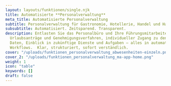 ```yaml
---
layout: layouts/funktionen/single.njk
title: Automatisierte **Personalverwaltung**
meta_title: Automatisierte Personalverwaltung
subtitle: Personalverwaltung für Gastronomie, Hotellerie, Handel und Handwerk.
subsubtitle: Automatisiert. Zeitsparend. Transparent.
description: Entlasten Sie das Personalbüro und Ihre Führungsmitarbeiter.
  Urlaubsanträge und Genehmigungsverfahren, individueller Zugang zu den eigenen
  Daten, Einblick in zukünftige Dienste und Aufgaben – alles in automatisierten
  Workflows.  Klar, strukturiert, sofort verständlich.
cover: "/uploads/funktionen_personalverwaltung_abwesenheiten-einzeln.png"
cover_2: "/uploads/funktionen_personalverwaltung_ma-app-home.png"
weight: 1
icon: "table"
keywords: []
draft: false
---
```

